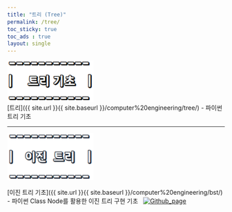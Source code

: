 ```yaml
---
title: "트리 (Tree)"
permalink: /tree/
toc_sticky: true
toc_ads : true
layout: single
---
```


<img width="200" src="/assets/img/data/tree.png">  
<br/>
[트리]({{ site.url }}{{ site.baseurl }}/computer%20engineering/tree/) - 파이썬 트리 기초
<br/>

---

<img width="200" src="/assets/img/data/bst.png">
<br/>

[이진 트리 기초]({{ site.url }}{{ site.baseurl }}/computer%20engineering/bst/) - 파이썬 Class Node를 활용한 이진 트리 구현 기초 &nbsp;  [![Github_page](https://img.shields.io/badge/-Github-%23181717?style=flat-square&logo=Github&logoColor=white&link=https://github.com/pome95/Data-Structure/tree/master/Tree)](https://github.com/pome95/Data-Structure/tree/master/Tree)  
<br/>